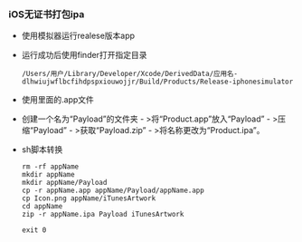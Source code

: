 ### iOS无证书打包ipa

- 使用模拟器运行realese版本app

- 运行成功后使用finder打开指定目录
  ```
  /Users/用户/Library/Developer/Xcode/DerivedData/应用名-dlhwiujwflbcfihdpspxiouwojjr/Build/Products/Release-iphonesimulator
  ```
- 使用里面的.app文件

- 创建一个名为“Payload”的文件夹 - >将“Product.app”放入“Payload” - >压缩“Payload” - >获取“Payload.zip” - >将名称更改为“Product.ipa”。

- sh脚本转换

  ```
  rm -rf appName
  mkdir appName
  mkdir appName/Payload
  cp -r appName.app appName/Payload/appName.app
  cp Icon.png appName/iTunesArtwork
  cd appName
  zip -r appName.ipa Payload iTunesArtwork

  exit 0
  ```
